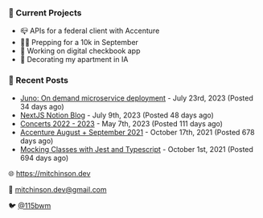 ### 📌 Current Projects
- 📪 APIs for a federal client with Accenture
- 🏃🏼 Prepping for a 10k in September
- 🤑 Working on digital checkbook app
- 🏡 Decorating my apartment in IA

### 📝 Recent Posts

- [Juno: On demand microservice deployment](https://blog.mitchinson.dev/juno) - July 23rd, 2023 (Posted 34 days ago)
- [NextJS Notion Blog](https://blog.mitchinson.dev/blog-2023) - July 9th, 2023 (Posted 48 days ago)
- [Concerts 2022 - 2023](https://blog.mitchinson.dev/concerts-2023) - May 7th, 2023 (Posted 111 days ago)
- [Accenture August + September 2021](https://blog.mitchinson.dev/pillar/aug-sep-21) - October 17th, 2021 (Posted 678 days ago)
- [Mocking Classes with Jest and Typescript](https://blog.mitchinson.dev/jest-typescript-mocks) - October 1st, 2021 (Posted 694 days ago)

🌐 https://mitchinson.dev

💌 mitchinson.dev@gmail.com

🐦 [@115bwm](https://twitter.com/115bwm)